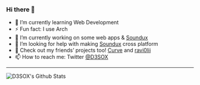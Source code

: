 ### Hi there 👋

- 🌱 I’m currently learning Web Development
- ⚡ Fun fact: I use Arch
- 🔭 I’m currently working on some web apps & [Soundux](https://github.com/D3SOX/Soundux)
- 🤔 I’m looking for help with making [Soundux](https://github.com/D3SOX/Soundux) cross platform
- 💬 Check out my friends’ projects too! [Curve](https://github.com/Curve) and [ravi0lii](https://github.com/ravi0lii)
- 📫 How to reach me: Twitter [@D3SOX](https://twitter.com/D3SOX)

---

<img align="left" alt="D3SOX's Github Stats" src="https://github-readme-stats.vercel.app/api?username=D3SOX&show_icons=true&hide_border=true&theme=dark" />

<!--
**D3SOX/D3SOX** is a ✨ _special_ ✨ repository because its `README.md` (this file) appears on your GitHub profile.

Here are some ideas to get you started:

- 👯 I’m looking to collaborate on ...
- 💬 Ask me about ...
- 😄 Pronouns: ...
-->
